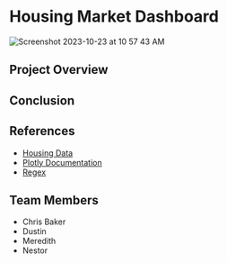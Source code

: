 # Housing Market Dashboard

![Screenshot 2023-10-23 at 10 57 43 AM](https://github.com/neslink/Project3_Housing/assets/133677209/6008ac09-ed58-438f-af5c-46c30050d825)

## Project Overview

## Conclusion

## References
- [Housing Data](https://www.zillow.com/research/data/)
- [Plotly Documentation](https://plotly.com/javascript/)
- [Regex](https://regex101.com/)


## Team Members
- Chris Baker
- Dustin 
- Meredith
- Nestor
